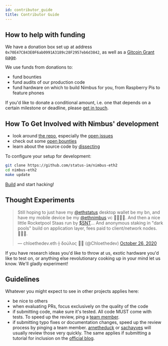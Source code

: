 ```yaml
---
id: contributor_guide
title: Contributor Guide
---
```


## How to help with funding

We have a donation box set up at address `0x70E47C843E0F6ab0991A3189c28F2957eb6d3842`, as well as a [Gitcoin Grant page](https://gitcoin.co/grants/137/nimbus-2/).

We use funds from donations to:

- fund bounties
- fund audits of our production code
- fund hardware on which to build Nimbus for you, from Raspberry Pis to feature phones

If you'd like to donate a conditional amount, i.e. one that depends on a certain milestone or deadline, please [get in touch](mailto:jacek@status.im).

## How To Get Involved with Nimbus' development 

- look around [the repo](https://github.com/status-im/nimbus-eth2), especially the [open issues](https://github.com/status-im/nimbus-eth2/issues)
- check out some [open bounties](https://gitcoin.co/explorer?keywords=nimbus&order_by=-web3_created)
- learn about the source code by [dissecting](https://github.com/status-im/nimbus-eth2/tree/master/tests)

To configure your setup for development:

```bash
git clone https://github.com/status-im/nimbus-eth2
cd nimbus-eth2
make update
```

[Build](/docs/eth2.html) and start hacking!

## Thought Experiments

<blockquote class="twitter-tweet"><p lang="en" dir="ltr">Still hoping to just have my <a href="https://twitter.com/ethstatus?ref_src=twsrc%5Etfw">@ethstatus</a> desktop wallet be my bn, and have my mobile device be my <a href="https://twitter.com/ethnimbus?ref_src=twsrc%5Etfw">@ethnimbus</a> vc 🤷🏽‍♀️😅. And then a nice little Rocketpool Staas run by <a href="https://twitter.com/search?q=%24SNT&amp;src=ctag&amp;ref_src=twsrc%5Etfw">$SNT</a>... And anonymous staking in &quot;dark pools&quot; build on application layer, fees paid to client/network nodes. 👌🏽😻.</p>&mdash; chloethedev.eth ⟠ δούλος 🏳️‍⚧️ (@Chloethedev) <a href="https://twitter.com/Chloethedev/status/1320710462032515072?ref_src=twsrc%5Etfw">October 26, 2020</a></blockquote> <script async src="https://platform.twitter.com/widgets.js" charset="utf-8"></script>

If you have research ideas you'd like to throw at us, exotic hardware you'd like to test on, or anything else revolutionary cooking up in your mind let us know. We'll gladly experiment!

## Guidelines

Whatever you might expect to see in other projects applies here:

- be nice to others
- when evaluating PRs, focus exclusively on the quality of the code
- if submitting code, make sure it's tested. All code MUST come with tests. To speed up the review, ping a [team member](/docs/team).
- if submitting typo fixes or documentation changes, speed up the review process by pinging a team member. [arnetheduck](https://github.com/arnetheduck) or [sachayves](https://github.com/sachayves) will usually review those very quickly. The same applies if submitting a tutorial for inclusion on the [official blog](https://our.status.im/tag/nimbus).
